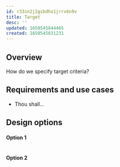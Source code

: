 ```yaml
---
id: r33sn2j2gsbdho1jrrx6n9v
title: Target
desc: ''
updated: 1650545844465
created: 1650545831231
---
```

## Overview
How do we specify target criteria?

## Requirements and use cases
* Thou shall...

## Design options
#### Option 1
```cpp

```

#### Option 2
```cpp

```

